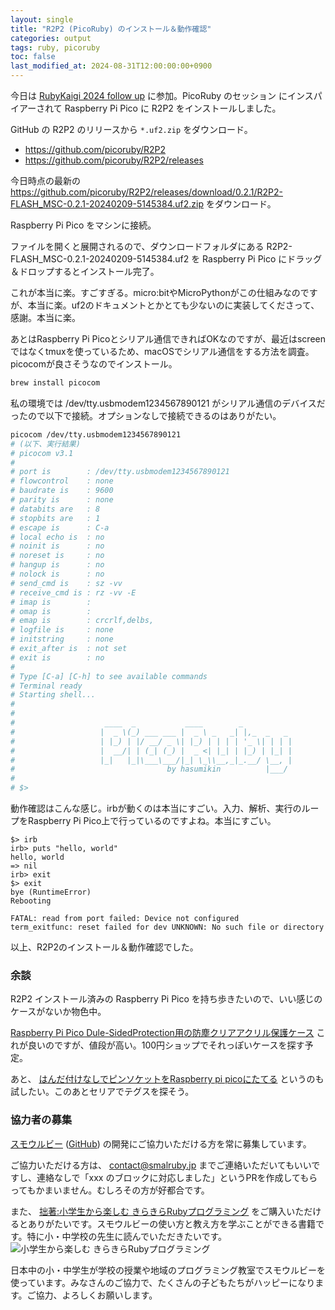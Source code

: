 ```yaml
---
layout: single
title: "R2P2 (PicoRuby) のインストール＆動作確認"
categories: output
tags: ruby, picoruby
toc: false
last_modified_at: 2024-08-31T12:00:00:00+0900
---
```


今日は [RubyKaigi 2024 follow up](https://hackmd.io/@ko1/rkfu2024guide) に参加。PicoRuby のセッション にインスパイアーされて Raspberry Pi Pico に R2P2 をインストールしました。

GitHub の R2P2 のリリースから `*.uf2.zip` をダウンロード。

- https://github.com/picoruby/R2P2
- https://github.com/picoruby/R2P2/releases

今日時点の最新の https://github.com/picoruby/R2P2/releases/download/0.2.1/R2P2-FLASH_MSC-0.2.1-20240209-5145384.uf2.zip をダウンロード。

Raspberry Pi Pico をマシンに接続。

ファイルを開くと展開されるので、ダウンロードフォルダにある R2P2-FLASH_MSC-0.2.1-20240209-5145384.uf2 を Raspberry Pi Pico にドラッグ＆ドロップするとインストール完了。

これが本当に楽。すごすぎる。micro:bitやMicroPythonがこの仕組みなのですが、本当に楽。uf2のドキュメントとかとても少ないのに実装してくださって、感謝。本当に楽。

あとはRaspberry Pi Picoとシリアル通信できればOKなのですが、最近はscreenではなくtmuxを使っているため、macOSでシリアル通信をする方法を調査。picocomが良さそうなのでインストール。

```bash
brew install picocom
```

私の環境では /dev/tty.usbmodem1234567890121 がシリアル通信のデバイスだったので以下で接続。オプションなしで接続できるのはありがたい。

```bash
picocom /dev/tty.usbmodem1234567890121
# (以下、実行結果)
# picocom v3.1
#
# port is        : /dev/tty.usbmodem1234567890121
# flowcontrol    : none
# baudrate is    : 9600
# parity is      : none
# databits are   : 8
# stopbits are   : 1
# escape is      : C-a
# local echo is  : no
# noinit is      : no
# noreset is     : no
# hangup is      : no
# nolock is      : no
# send_cmd is    : sz -vv
# receive_cmd is : rz -vv -E
# imap is        :
# omap is        :
# emap is        : crcrlf,delbs,
# logfile is     : none
# initstring     : none
# exit_after is  : not set
# exit is        : no
#
# Type [C-a] [C-h] to see available commands
# Terminal ready
# Starting shell...
#
#
#                    ____  _           ____        _
#                   |  _ \(_) ___ ___ |  _ \ _   _| |,_  _   _
#                   | |_) | |/ __/ _ \| |_) | | | | '_ \| | | |
#                   |  __/| | (_| (_) |  _ <| |_| | |_) | |_| |
#                   |_|   |_|\___\___/|_| \_\\__,_|_.__/ \__, |
#                                  by hasumikin          |___/
#
# $>
```

動作確認はこんな感じ。irbが動くのは本当にすごい。入力、解析、実行のループをRaspberry Pi Pico上で行っているのですよね。本当にすごい。

```text
$> irb
irb> puts "hello, world"
hello, world
=> nil
irb> exit
$> exit
bye (RuntimeError)
Rebooting

FATAL: read from port failed: Device not configured
term_exitfunc: reset failed for dev UNKNOWN: No such file or directory
```

以上、R2P2のインストール＆動作確認でした。

### 余談

R2P2 インストール済みの Raspberry Pi Pico を持ち歩きたいので、いい感じのケースがないか物色中。

[Raspberry Pi Pico Dule-SidedProtection用の防塵クリアアクリル保護ケース](https://amzn.to/3yWLVhr) これが良いのですが、値段が高い。100円ショップでそれっぽいケースを探す予定。

あと、 [はんだ付けなしでピンソケットをRaspberry pi picoにたてる](https://qiita.com/kazueda/items/25d300036b8cb4ac5624) というのも試したい。このあとセリアでテグスを探そう。

### 協力者の募集

[スモウルビー](https://smalruby.app) ([GitHub](https://github.com/smalruby/smalruby3-develop)) の開発にご協力いただける方を常に募集しています。

ご協力いただける方は、 contact@smalruby.jp までご連絡いただいてもいいですし、連絡なしで「xxx のブロックに対応しました」というPRを作成してもらってもかまいません。むしろその方が好都合です。

また、 [拙著:小学生から楽しむ きらきらRubyプログラミング](https://amzn.to/3SLNXrk) をご購入いただけるとありがたいです。スモウルビーの使い方と教え方を学ぶことができる書籍です。特に小・中学校の先生に読んでいただきたいです。
<img src="https://m.media-amazon.com/images/I/91Vcir5bhiL._AC_UL320_.jpg" srcset="https://m.media-amazon.com/images/I/91Vcir5bhiL._AC_UL320_.jpg 1x, https://m.media-amazon.com/images/I/91Vcir5bhiL._AC_UL480_FMwebp_QL65_.jpg 1.5x, https://m.media-amazon.com/images/I/91Vcir5bhiL._AC_UL640_FMwebp_QL65_.jpg 2x, https://m.media-amazon.com/images/I/91Vcir5bhiL._AC_UL800_FMwebp_QL65_.jpg 2.5x, https://m.media-amazon.com/images/I/91Vcir5bhiL._AC_UL960_FMwebp_QL65_.jpg 3x" alt="小学生から楽しむ きらきらRubyプログラミング">

日本中の小・中学生が学校の授業や地域のプログラミング教室でスモウルビーを使っています。みなさんのご協力で、たくさんの子どもたちがハッピーになります。ご協力、よろしくお願いします。
